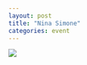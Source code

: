 ```yaml
---
layout: post
title: "Nina Simone"
categories: event
---
```

![](https://pics.livejournal.com/quillcraft/pic/001554f4)
